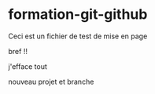 ﻿# formation-git-github
Ceci est un fichier de test de mise en page 

bref !!

j'efface tout


nouveau projet et branche



